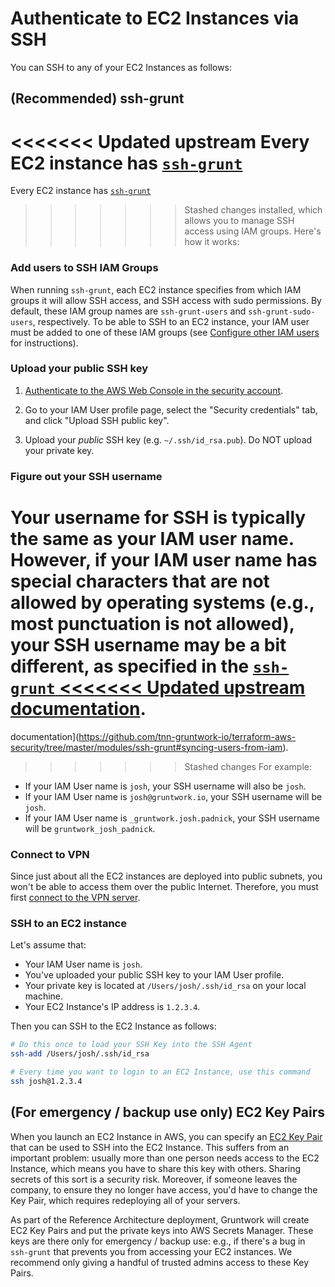 # Authenticate to EC2 Instances via SSH

You can SSH to any of your EC2 Instances as follows:

## (Recommended) ssh-grunt

<<<<<<< Updated upstream
Every EC2 instance has [`ssh-grunt`](https://github.com/tnn-gruntwork-io/terraform-aws-security/tree/master/modules/ssh-grunt)
=======
Every EC2 instance has [`ssh-grunt`](https://github.com/tnn-gruntwork-io/terraform-aws-security/tree/master/modules/ssh-grunt)
>>>>>>> Stashed changes
installed, which allows you to manage SSH access using IAM groups. Here's how it works:

### Add users to SSH IAM Groups

When running `ssh-grunt`, each EC2 instance specifies from which IAM groups it will allow SSH access, and SSH access
with sudo permissions. By default, these IAM group names are `ssh-grunt-users` and `ssh-grunt-sudo-users`, respectively.
To be able to SSH to an EC2 instance, your IAM user must be added to one of these IAM groups (see [Configure other
IAM users](setting-up-initial-access#configure-other-iam-users) for instructions).

### Upload your public SSH key

1. [Authenticate to the AWS Web Console in the security account](authenticate-to-the-aws-web-console#authenticate-to-the-aws-web-console-in-the-security-account).

1. Go to your IAM User profile page, select the "Security credentials" tab, and click "Upload SSH public key".

1. Upload your _public_ SSH key (e.g. `~/.ssh/id_rsa.pub`). Do NOT upload your private key.

### Figure out your SSH username

Your username for SSH is typically the same as your IAM user name. However, if your IAM user name has special
characters that are not allowed by operating systems (e.g., most punctuation is not allowed), your SSH username may be a
bit different, as specified in the [`ssh-grunt`
<<<<<<< Updated upstream
documentation](https://github.com/tnn-gruntwork-io/terraform-aws-security/tree/master/modules/ssh-grunt#syncing-users-from-iam).
=======
documentation](https://github.com/tnn-gruntwork-io/terraform-aws-security/tree/master/modules/ssh-grunt#syncing-users-from-iam).
>>>>>>> Stashed changes
For example:

- If your IAM User name is `josh`, your SSH username will also be `josh`.
- If your IAM User name is `josh@gruntwork.io`, your SSH username will be `josh`.
- If your IAM User name is `_gruntwork.josh.padnick`, your SSH username will be `gruntwork_josh_padnick`.

### Connect to VPN

Since just about all the EC2 instances are deployed into public subnets, you won't be able to access them over the
public Internet. Therefore, you must first [connect to the VPN server](authenticate-to-the-vpn-server#connect-to-the-openvpn-server).

### SSH to an EC2 instance

Let's assume that:

- Your IAM User name is `josh`.
- You've uploaded your public SSH key to your IAM User profile.
- Your private key is located at `/Users/josh/.ssh/id_rsa` on your local machine.
- Your EC2 Instance's IP address is `1.2.3.4`.

Then you can SSH to the EC2 Instance as follows:

```bash
# Do this once to load your SSH Key into the SSH Agent
ssh-add /Users/josh/.ssh/id_rsa

# Every time you want to login to an EC2 Instance, use this command
ssh josh@1.2.3.4
```

## (For emergency / backup use only) EC2 Key Pairs

When you launch an EC2 Instance in AWS, you can specify an [EC2 Key
Pair](http://docs.aws.amazon.com/AWSEC2/latest/UserGuide/ec2-key-pairs.html) that can be used to SSH into the EC2
Instance. This suffers from an important problem: usually more than one person needs access to the EC2 Instance, which
means you have to share this key with others. Sharing secrets of this sort is a security risk. Moreover, if someone
leaves the company, to ensure they no longer have access, you'd have to change the Key Pair, which requires redeploying
all of your servers.

As part of the Reference Architecture deployment, Gruntwork will create EC2 Key Pairs and put the private keys into
AWS Secrets Manager. These keys are there only for emergency / backup use: e.g., if there's a bug in `ssh-grunt` that
prevents you from accessing your EC2 instances. We recommend only giving a handful of trusted admins access to these
Key Pairs.


<!-- ##DOCS-SOURCER-START
{
  "sourcePlugin": "local-copier",
  "hash": "7c0ac42ce4c59251e14f2f2515cde419"
}
##DOCS-SOURCER-END -->
